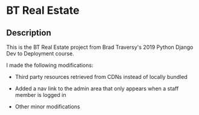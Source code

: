# BT Real Estate

## Description

This is the BT Real Estate project from Brad Traversy's 2019 Python Django Dev to Deployment course.

I made the following modifications:

- Third party resources retrieved from CDNs instead of locally bundled

- Added a nav link to the admin area that only appears when a staff member is logged in

- Other minor modifications
